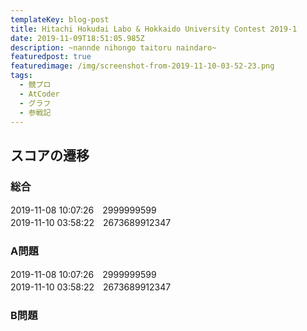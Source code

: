 ```yaml
---
templateKey: blog-post
title: Hitachi Hokudai Labo & Hokkaido University Contest 2019-1
date: 2019-11-09T18:51:05.985Z
description: ~nannde nihongo taitoru naindaro~
featuredpost: true
featuredimage: /img/screenshot-from-2019-11-10-03-52-23.png
tags:
  - 競プロ
  - AtCoder
  - グラフ
  - 参戦記
---
```

## スコアの遷移
### 総合
2019-11-08 10:07:26　2999999599\
2019-11-10 03:58:22　2673689912347

### A問題
2019-11-08 10:07:26　2999999599\
2019-11-10 03:58:22　2673689912347

### B問題
